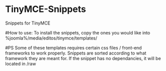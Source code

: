 # TinyMCE-Snippets
Snippets for TinyMCE

#How to use:
To install the snippets, copy the ones you would like into
%joomla%/media/editos/tinymce/templates/

#PS
Some of these templates requires certain css files / front-end frameworks to work properly.
Snippets are sorted according to what framework they are meant for.
If the snippet has no dependancies, it will be located in /raw
